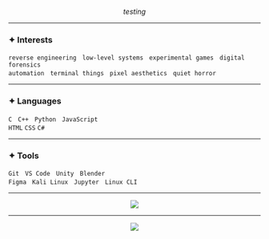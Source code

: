 <p align="center"><i>testing</i></p>

---

### ✦ Interests

`reverse engineering` &nbsp; `low-level systems` &nbsp; `experimental games` &nbsp; `digital forensics`  
`automation` &nbsp; `terminal things` &nbsp; `pixel aesthetics` &nbsp; `quiet horror`

---

### ✦ Languages

`C` &nbsp; `C++` &nbsp; `Python` &nbsp; `JavaScript`  
`HTML` `CSS` `C#`

---

### ✦ Tools

`Git` &nbsp; `VS Code` &nbsp; `Unity` &nbsp; `Blender`  
`Figma` &nbsp; `Kali Linux` &nbsp; `Jupyter` &nbsp; `Linux CLI`

---

<p align="center">
  <img src="https://readme-typing-svg.demolab.com?font=Fira+Code&weight=400&pause=1000&color=9B79B0&center=true&vCenter=true&width=435&lines=building+quietly;learning+deeply;no+words+needed" />
</p>

---

<p align="center">
  <img src="https://github-readme-stats.vercel.app/api?username=mahajh12&show_icons=false&hide_border=true&theme=midnight-purple" />
</p>


